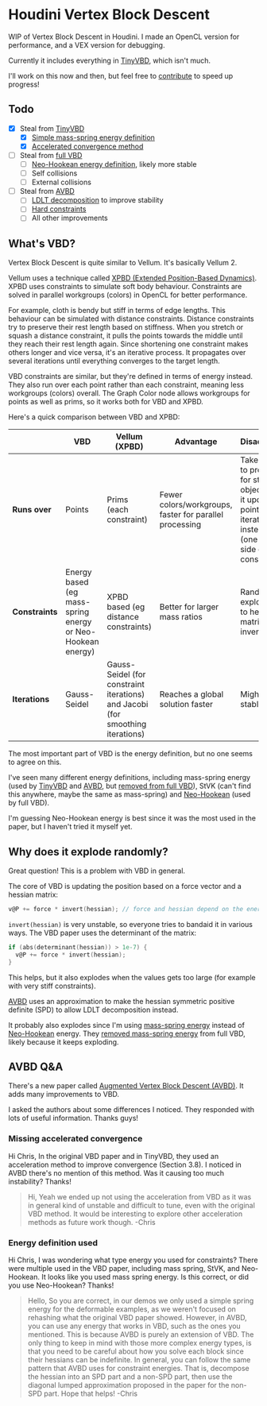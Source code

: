 # Houdini Vertex Block Descent

WIP of Vertex Block Descent in Houdini. I made an OpenCL version for performance, and a VEX version for debugging.

Currently it includes everything in [TinyVBD](https://github.com/AnkaChan/TinyVBD), which isn't much.

I'll work on this now and then, but feel free to [contribute](https://github.com/MysteryPancake/Houdini-VBD/pulls) to speed up progress!

## Todo
- [x] Steal from [TinyVBD](https://github.com/AnkaChan/TinyVBD)
  - [x] [Simple mass-spring energy definition](https://github.com/AnkaChan/TinyVBD/blob/main/main.cpp#L381)
  - [x] [Accelerated convergence method](https://graphics.cs.utah.edu/research/projects/vbd/vbd-siggraph2024.pdf)
- [ ] Steal from [full VBD](https://github.com/AnkaChan/Gaia)
  - [ ] [Neo-Hookean energy definition](https://github.com/AnkaChan/Gaia/blob/main/Simulator/Modules/VBD/VBD_NeoHookean.cpp), likely more stable
  - [ ] Self collisions
  - [ ] External collisions
- [ ] Steal from [AVBD](https://graphics.cs.utah.edu/research/projects/avbd/)
  - [ ] [LDLT decomposition](https://graphics.cs.utah.edu/research/projects/avbd/Augmented_VBD-SIGGRAPH25.pdf) to improve stability
  - [ ] [Hard constraints](https://graphics.cs.utah.edu/research/projects/avbd/Augmented_VBD-SIGGRAPH25.pdf)
  - [ ] All other improvements

## What's VBD?

Vertex Block Descent is quite similar to Vellum. It's basically Vellum 2.

Vellum uses a technique called [XPBD (Extended Position-Based Dynamics)](https://matthias-research.github.io/pages/publications/XPBD.pdf). XPBD uses constraints to simulate soft body behaviour. Constraints are solved in parallel workgroups (colors) in OpenCL for better performance.

For example, cloth is bendy but stiff in terms of edge lengths. This behaviour can be simulated with distance constraints. Distance constraints try to preserve their rest length based on stiffness. When you stretch or squash a distance constraint, it pulls the points towards the middle until they reach their rest length again. Since shortening one constraint makes others longer and vice versa, it's an iterative process. It propagates over several iterations until everything converges to the target length.

VBD constraints are similar, but they're defined in terms of energy instead. They also run over each point rather than each constraint, meaning less workgroups (colors) overall. The Graph Color node allows workgroups for points as well as prims, so it works both for VBD and XPBD.

Here's a quick comparison between VBD and XPBD:

|  | VBD | Vellum (XPBD) | Advantage | Disadvantage |
| --- | --- | --- | --- | --- |
| **Runs over** | Points | Prims (each constraint) | Fewer colors/workgroups, faster for parallel processing | Takes longer to propagate for stiff objects, since it updates 1 point per iteration instead of 2 (one on each side of the constraint) |
| **Constraints** | Energy based (eg mass-spring energy or Neo-Hookean energy) | XPBD based (eg distance constraints) | Better for larger mass ratios | Randomly explodes due to hessian matrix inversion |
| **Iterations** | Gauss-Seidel | Gauss-Seidel (for constraint iterations) and Jacobi (for smoothing iterations) | Reaches a global solution faster | Might be less stable |

The most important part of VBD is the energy definition, but no one seems to agree on this.

I've seen many different energy definitions, including mass-spring energy (used by [TinyVBD](https://github.com/AnkaChan/Gaia/blob/main/Simulator/Modules/VBD/VBD_MassSpring.cpp) and [AVBD](https://github.com/savant117/avbd-demo2d/blob/main/source/spring.cpp#L40), but [removed from full VBD](https://github.com/AnkaChan/Gaia/blob/main/Simulator/Modules/VBD/VBD_MassSpring.cpp)), StVK (can't find this anywhere, maybe the same as mass-spring) and [Neo-Hookean](https://github.com/AnkaChan/Gaia/blob/main/Simulator/Modules/VBD/VBD_NeoHookean.cpp) (used by full VBD).

I'm guessing Neo-Hookean energy is best since it was the most used in the paper, but I haven't tried it myself yet.

## Why does it explode randomly?
Great question! This is a problem with VBD in general.

The core of VBD is updating the position based on a force vector and a hessian matrix:
```c
v@P += force * invert(hessian); // force and hessian depend on the energy definition, eg mass-spring or Neo-Hookean
```

`invert(hessian)` is very unstable, so everyone tries to bandaid it in various ways. The VBD paper uses the determinant of the matrix:

```c
if (abs(determinant(hessian)) > 1e-7) {
  v@P += force * invert(hessian);
}
```

This helps, but it also explodes when the values gets too large (for example with very stiff constraints).

[AVBD](https://graphics.cs.utah.edu/research/projects/avbd/Augmented_VBD-SIGGRAPH25.pdf) uses an approximation to make the hessian symmetric positive definite (SPD) to allow LDLT decomposition instead.

It probably also explodes since I'm using [mass-spring energy](https://github.com/AnkaChan/Gaia/blob/main/Simulator/Modules/VBD/VBD_MassSpring.cpp) instead of [Neo-Hookean](https://github.com/AnkaChan/Gaia/blob/main/Simulator/Modules/VBD/VBD_NeoHookean.cpp) energy. They [removed mass-spring energy](https://github.com/AnkaChan/Gaia/blob/main/Simulator/Modules/VBD/VBD_MassSpring.cpp) from full VBD, likely because it keeps exploding.

## AVBD Q&A

There's a new paper called [Augmented Vertex Block Descent (AVBD)](https://graphics.cs.utah.edu/research/projects/avbd/Augmented_VBD-SIGGRAPH25.pdf). It adds many improvements to VBD.

I asked the authors about some differences I noticed. They responded with lots of useful information. Thanks guys!

### Missing accelerated convergence

Hi Chris, In the original VBD paper and in TinyVBD, they used an acceleration method to improve convergence (Section 3.8). I noticed in AVBD there's no mention of this method. Was it causing too much instability? Thanks!

> Hi,
> Yeah we ended up not using the acceleration from VBD as it was in general kind of unstable and difficult to tune, even with the original VBD method. It would be interesting to explore other acceleration methods as future work though.
> -Chris

### Energy definition used

Hi Chris, I was wondering what type energy you used for constraints? There were multiple used in the VBD paper, including mass spring, StVK, and Neo-Hookean. It looks like you used mass spring energy. Is this correct, or did you use Neo-Hookean? Thanks!

> Hello,
> So you are correct, in our demos we only used a simple spring energy for the deformable examples, as we weren't focused on rehashing what the original VBD paper showed. However, in AVBD, you can use any energy that works in VBD, such as the ones you mentioned. This is because AVBD is purely an extension of VBD. The only thing to keep in mind with those more complex energy types, is that you need to be careful about how you solve each block since their hessians can be indefinite. In general, you can follow the same pattern that AVBD uses for constraint energies. That is, decompose the hessian into an SPD part and a non-SPD part, then use the diagonal lumped approximation proposed in the paper for the non-SPD part.
> Hope that helps!
> -Chris
